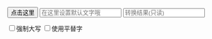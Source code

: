<script src="Operate.js"></script>

<button type="button" onclick="myFunction()">点击这里</button>
<input id="demo" type="text" placeholder="在这里设置默认文字哦"></input>
<input id="result" type="text" placeholder="转换结果(只读)" readonly></input>

<input type="checkbox" id="capitallzation" name="option" value="capitallzation">强制大写
<input type="checkbox" id="stitution" name="option" value="stitution">使用平替字
